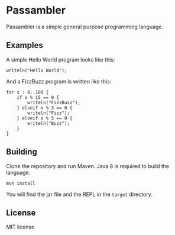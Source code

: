 # Passambler
Passambler is a simple general purpose programming language.

## Examples
A simple Hello World program looks like this:
```
writeln("Hello World");
```

And a FizzBuzz program is written like this:
```
for x : 0..100 {
    if x % 15 == 0 {
        writeln("FizzBuzz");
    } elseif x % 3 == 0 {
        writeln("Fizz");
    } elseif x % 5 == 0 {
        writeln("Buzz");
    }
}
```

## Building
Clone the repository and run Maven. Java 8 is required to build the language.
```
mvn install
```
You will find the jar file and the REPL in the `target` directory.

## License
MIT license